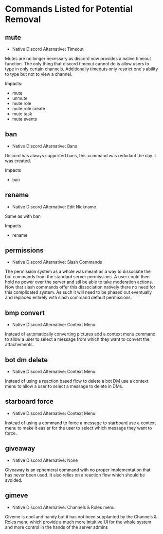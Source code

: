 # Commands Listed for Potential Removal

## mute
* Native Discord Alternative: Timeout

Mutes are no longer necessary as discord now provides a native timeout function. The only
thing that discord timeout cannot do is allow users to type in only certain channels. Additionally
timeouts only restrict one's ability to type but not to view a channel.

Impacts:
* mute
* unmute
* mute role
* mute role create
* mute task
* mute events

## ban
* Native Discord Alternative: Bans

Discord has always supported bans, this command was redudant the day it was created.

Impacts
* ban

## rename
* Native Discord Alternative: Edit Nickname

Same as with ban

Impacts
* rename

## permissions
* Native Discord Alternative: Slash Commands

The permission system as a whole was meant as a way to dissociate the bot commands from the standard 
server permissions. A user could then hold no power over the server and stil be able to take moderation 
actions. Now that slash commands offer this dissociation natively there no need for this complicated system. 
As such it will need to be phased out eventually and replaced entirely with slash command default
permissions.

## bmp convert
* Native Discord Alternative: Context Menu

Instead of automatically converting pictures add a context menu command to allow a user to select
a message from which they want to convert the attachements.

## bot dm delete
* Native Discord Alternative: Context Menu

Instead of using a reaction based flow to delete a bot DM use a context menu to allow a user
to select a message to delete in DMs.

## starboard force
* Native Discord Alternative: Context Menu

Instead of using a command to force a message to starboard use a context menu to make it easier
for the user to select which message they want to force.

## giveaway
* Native Discord Alternative: None

Giveaway is an ephemeral command with no proper implementation that has never been used. It
also relies on a reaction flow which should be avoided.

## gimeve
* Native Discord Alternative: Channels & Roles menu

Giveme is cool and handy but it has not been supplanted by the Channels & Roles menu which provide a 
much more intuitive UI for the whole system and more control in the hands of the server admins



